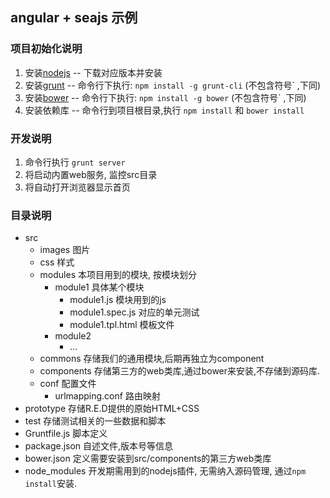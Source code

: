 ## angular + seajs 示例

### 项目初始化说明

1. 安装[nodejs](http://nodejs.org) -- 下载对应版本并安装
2. 安装[grunt](http://gruntjs.com) -- 命令行下执行: `npm install -g grunt-cli`  (不包含符号` ,下同)
3. 安装[bower](https://github.com/bower/bower) -- 命令行下执行: `npm install -g bower`  (不包含符号` ,下同)
4. 安装依赖库 -- 命令行到项目根目录,执行 `npm install` 和 `bower install`

### 开发说明

1. 命令行执行 `grunt server`
2. 将启动内置web服务, 监控src目录
3. 将自动打开浏览器显示首页


### 目录说明

- src
  - images  图片
  - css     样式
  - modules 本项目用到的模块, 按模块划分
    - module1 具体某个模块
      - module1.js       模块用到的js
      - module1.spec.js  对应的单元测试
      - module1.tpl.html 模板文件
    - module2
      - ...
  - commons 存储我们的通用模块,后期再独立为component
  - components 存储第三方的web类库,通过bower来安装,不存储到源码库.
  - conf  配置文件
    - urlmapping.conf  路由映射
- prototype 存储R.E.D提供的原始HTML+CSS
- test 存储测试相关的一些数据和脚本
- Gruntfile.js 脚本定义
- package.json 自述文件,版本号等信息
- bower.json 定义需要安装到src/components的第三方web类库
- node_modules 开发期需用到的nodejs插件, 无需纳入源码管理, 通过`npm install`安装.
